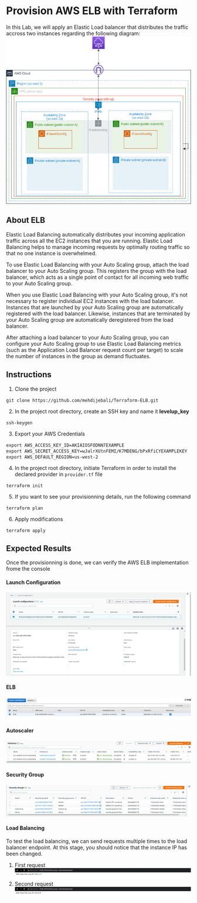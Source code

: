 # Provision AWS ELB with Terraform
In this Lab, we will apply an Elastic Load balancer that distributes the traffic accross two instances regarding the following diagram:
![](./Lab_Results/ELB.png) 
## About ELB 
Elastic Load Balancing automatically distributes your incoming application traffic across all the EC2 instances that you are running. Elastic Load Balancing helps to manage incoming requests by optimally routing traffic so that no one instance is overwhelmed.

To use Elastic Load Balancing with your Auto Scaling group, attach the load balancer to your Auto Scaling group. This registers the group with the load balancer, which acts as a single point of contact for all incoming web traffic to your Auto Scaling group.

When you use Elastic Load Balancing with your Auto Scaling group, it's not necessary to register individual EC2 instances with the load balancer. Instances that are launched by your Auto Scaling group are automatically registered with the load balancer. Likewise, instances that are terminated by your Auto Scaling group are automatically deregistered from the load balancer.

After attaching a load balancer to your Auto Scaling group, you can configure your Auto Scaling group to use Elastic Load Balancing metrics (such as the Application Load Balancer request count per target) to scale the number of instances in the group as demand fluctuates.
## Instructions
1. Clone the project 
```
git clone https://github.com/mehdijebali/Terraform-ELB.git
```
2. In the project root directory, create an SSH key and name it **levelup_key**
```
ssh-keygen
``` 
3. Export your AWS Credentials
```
export AWS_ACCESS_KEY_ID=AKIAIOSFODNN7EXAMPLE
export AWS_SECRET_ACCESS_KEY=wJalrXUtnFEMI/K7MDENG/bPxRfiCYEXAMPLEKEY
export AWS_DEFAULT_REGION=us-west-2
```
4. In the project root directory, initiate Terraform in order to install the declared provider in `provider.tf` file
```
terraform init
```
5. If you want to see your provisionning details, run the following command
```
terraform plan
```
6. Apply modifications
```
terraform apply
```
## Expected Results
Once the provisionning is done, we can verify the AWS ELB implementation frome the console
#### Launch Configuration
![](./Lab_Results/lf.png)
#### ELB
![](./Lab_Results/elb.png)
#### Autoscaler
![](./Lab_Results/instances.png)
#### Security Group
![](./Lab_Results/sg.png)
#### Load Balancing
To test the load balancing, we can send requests multiple times to the load balancer endpoint. At this stage, you should notice that the instance IP has been changed. 
1. First request
![](./Lab_Results/out1.png)
2. Second request
![](./Lab_Results/out2.png)